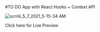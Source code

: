 #TO DO App with React Hooks + Context API

![scrnli_5_7_2021_5-15-34 AM](https://user-images.githubusercontent.com/67595212/117378532-4900b080-aef3-11eb-8f6c-dc23297d3f79.png)


Click here for Live Preview

